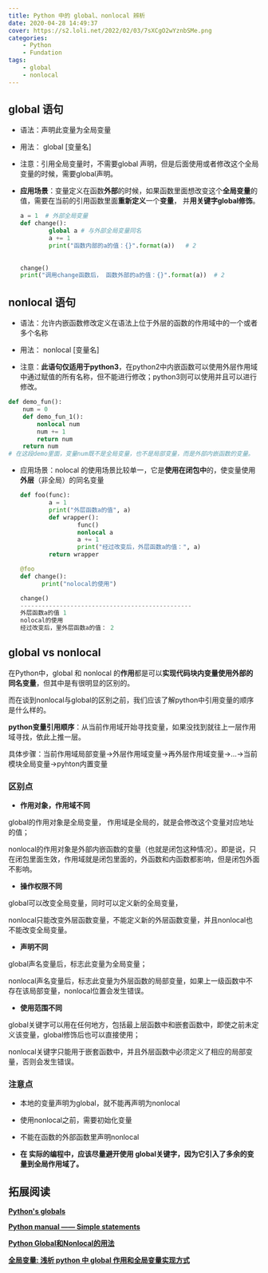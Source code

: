 ```yaml
---
title: Python 中的 global、nonlocal 辨析
date: 2020-04-28 14:49:37
cover: https://s2.loli.net/2022/02/03/7sXCgO2wYznbSMe.png
categories:
	- Python
	- Fundation
tags:
	- global
	- nonlocal
---
```


## global 语句

- 语法：声明此变量为全局变量

- 用法： global [变量名]

- 注意：引用全局变量时，不需要global 声明，但是后面使用或者修改这个全局变量的时候，需要global声明。

- **应用场景**：变量定义在函数**外部**的时候，如果函数里面想改变这个**全局变量**的值，需要在当前的引用函数里面**重新定义**一个**变量**， 并**用关键字global修饰**。

  <!--more-->
  
  ```python
  a = 1  # 外部全局变量
  def change():
          global a # 与外部全局变量同名
          a += 1
          print("函数内部的a的值：{}".format(a))   # 2
                
                
  change()
  print("调用change函数后， 函数外部的a的值：{}".format(a))  # 2
  ```

## nonlocal 语句

- 语法：允许内嵌函数修改定义在语法上位于外层的函数的作用域中的一个或者多个名称

- 用法： nonlocal [变量名]

- 注意：**此语句仅适用于python3**，在python2中内嵌函数可以使用外层作用域中通过赋值的所有名称，但不能进行修改；python3则可以使用并且可以进行修改。

```python
def demo_fun():
    num = 0
    def demo_fun_1():
        nonlocal num
        num += 1
        return num
    return num
# 在这段demo里面，变量num既不是全局变量，也不是局部变量，而是外部内嵌函数的变量。
```

- 应用场景：nolocal 的使用场景比较单一，它是**使用在闭包中**的，使变量使用**外层**（非全局）的同名变量

  ```python
  def foo(func):
          a = 1
          print("外层函数a的值", a)
          def wrapper():
                  func()
                  nonlocal a
                  a += 1
                  print("经过改变后，外层函数a的值：", a)
          return wrapper
  
  @foo
  def change():
        print("nolocal的使用")
  
  change()
  ------------------------------------------------
  外层函数a的值 1
  nolocal的使用
  经过改变后，里外层函数a的值： 2
  ```



## global vs nonlocal

在Python中，global 和 nonlocal 的**作用**都是可以**实现代码块内变量使用外部的同名变量**，但其中是有很明显的区别的。

而在谈到nonlocal与global的区别之前，我们应该了解python中引用变量的顺序是什么样的。

**python变量引用顺序**：从当前作用域开始寻找变量，如果没找到就往上一层作用域寻找，依此上推一层。

具体步骤：当前作用域局部变量->外层作用域变量->再外层作用域变量->…->当前模块全局变量->pyhton内置变量

### 区别点

- **作用对象，作用域不同**

global的作用对象是全局变量， 作用域是全局的，就是会修改这个变量对应地址的值；

nonlocal的作用对象是外部内嵌函数的变量（也就是闭包这种情况）。即是说，只在闭包里面生效，作用域就是闭包里面的，外函数和内函数都影响，但是闭包外面不影响。

- **操作权限不同**

global可以改变全局变量，同时可以定义新的全局变量，

nonlocal只能改变外层函数变量，不能定义新的外层函数变量，并且nonlocal也不能改变全局变量。

- **声明不同**

global声名变量后，标志此变量为全局变量；

nonlocal声名变量后，标志此变量为外层函数的局部变量，如果上一级函数中不存在该局部变量，nonlocal位置会发生错误。

- **使用范围不同**

global关键字可以用在任何地方，包括最上层函数中和嵌套函数中，即使之前未定义该变量，global修饰后也可以直接使用；

nonlocal关键字只能用于嵌套函数中，并且外层函数中必须定义了相应的局部变量，否则会发生错误。

### 注意点

- 本地的变量声明为global，就不能再声明为nonlocal
- 使用nonlocal之前，需要初始化变量
- 不能在函数的外部函数里声明nonlocal

- **在 实际的编程中，应该尽量避开使用 global关键字，因为它引入了多余的变量到全局作用域了。**



## 拓展阅读

[**Python's globals**](https://punchagan.muse-amuse.in/blog/python-globals/)

[**Python manual —— Simple statements**](https://docs.python.org/3/reference/simple_stmts.html#the-nonlocal-statement)

[**Python Global和Nonlocal的用法**](https://blog.csdn.net/weixin_42514606/article/details/104004237)

[**全局变量: 浅析 python 中 global 作用和全局变量实现方式**](https://blog.csdn.net/JackLang/article/details/81294208?depth_1-utm_source=distribute.pc_relevant.none-task-blog-BlogCommendFromMachineLearnPai2-2&utm_source=distribute.pc_relevant.none-task-blog-BlogCommendFromMachineLearnPai2-2)


